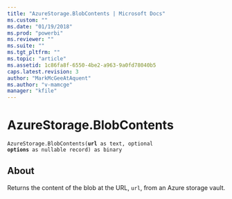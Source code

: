 ```yaml
---
title: "AzureStorage.BlobContents | Microsoft Docs"
ms.custom: ""
ms.date: "01/19/2018"
ms.prod: "powerbi"
ms.reviewer: ""
ms.suite: ""
ms.tgt_pltfrm: ""
ms.topic: "article"
ms.assetid: 1c86fa8f-6550-4be2-a963-9a0fd78040b5
caps.latest.revision: 3
author: "MarkMcGeeAtAquent"
ms.author: "v-mamcge"
manager: "kfile"
---
```

# AzureStorage.BlobContents
<code>AzureStorage.BlobContents(<b>url</b> as text, optional <b>options</b> as nullable record) as binary</code>

## About  
Returns the content of the blob at the URL, `url`, from an Azure storage vault.
  
  
  
